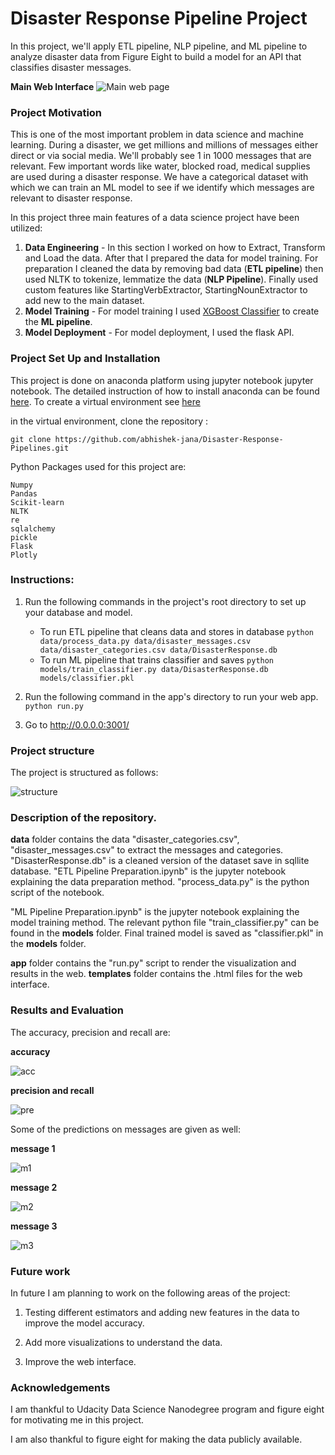 # Disaster Response Pipeline Project

In this project, we'll apply ETL pipeline, NLP pipeline, and ML pipeline to analyze disaster data from Figure Eight to build a model for an API that classifies disaster messages.

**Main Web Interface**
![Main web page](https://github.com/abhishek-jana/Disaster-Response-Pipelines/blob/main/images/interface.png)

### Project Motivation
This is one of the most important problem in data science and machine learning. During a disaster, we get millions and millions of messages either direct or via social media. We'll probably see 1 in 1000 messages that are relevant. Few important words like water, blocked road, medical supplies are used during a disaster response. We have a categorical dataset with which we can train an ML model to see if we identify which messages are relevant to disaster response.

In this project three main features of a data science project have been utilized:

1. **Data Engineering** - In this section I worked on how to Extract, Transform and Load the data. After that I prepared the data for model training. For preparation I cleaned the data by removing bad data (**ETL pipeline**) then used NLTK to tokenize, lemmatize the data (**NLP Pipeline**). Finally used custom features like StartingVerbExtractor, StartingNounExtractor to add new to the main dataset.
2. **Model Training** - For model training I used [XGBoost Classifier](https://xgboost.readthedocs.io/en/latest/python/python_api.html) to create the **ML pipeline**.
3. **Model Deployment** - For model deployment, I used the flask API.

### Project Set Up and Installation

This project is done on anaconda platform using jupyter notebook jupyter notebook. The detailed instruction of how to install anaconda can be found [here](https://docs.conda.io/projects/conda/en/latest/user-guide/install/index.html).
To create a virtual environment see [here](https://docs.conda.io/projects/conda/en/latest/user-guide/tasks/manage-environments.html)

in the virtual environment, clone the repository :
```
git clone https://github.com/abhishek-jana/Disaster-Response-Pipelines.git
```
Python Packages used for this project are:
```
Numpy
Pandas
Scikit-learn
NLTK
re
sqlalchemy
pickle
Flask
Plotly
```

### Instructions:
1. Run the following commands in the project's root directory to set up your database and model.

    - To run ETL pipeline that cleans data and stores in database
        `python data/process_data.py data/disaster_messages.csv data/disaster_categories.csv data/DisasterResponse.db`
    - To run ML pipeline that trains classifier and saves
        `python models/train_classifier.py data/DisasterResponse.db models/classifier.pkl`

2. Run the following command in the app's directory to run your web app.
    `python run.py`

3. Go to http://0.0.0.0:3001/


### Project structure
The project is structured as follows:

![structure](https://github.com/abhishek-jana/Disaster-Response-Pipelines/blob/main/images/dir_structure.png)

### Description of the repository.

**data** folder contains the data "disaster_categories.csv", "disaster_messages.csv" to extract the messages and categories.
"DisasterResponse.db" is a cleaned version of the dataset save in sqllite database.
"ETL Pipeline Preparation.ipynb" is the jupyter notebook explaining the data preparation method.
"process_data.py" is the python script of the notebook.

"ML Pipeline Preparation.ipynb" is the jupyter notebook explaining the model training method. The relevant python file "train_classifier.py" can be found in the **models** folder.
Final trained model is saved as "classifier.pkl" in the **models** folder.

**app** folder contains the "run.py" script to render the visualization and results in the web. **templates** folder contains the .html files for the web interface.

### Results and Evaluation
The accuracy, precision and recall are:

**accuracy**

![acc](https://github.com/abhishek-jana/Disaster-Response-Pipelines/blob/main/images/accuracy.png)

**precision and recall**

![pre](https://github.com/abhishek-jana/Disaster-Response-Pipelines/blob/main/images/precision.png)

Some of the predictions on messages are given as well:

**message 1**

![m1](https://github.com/abhishek-jana/Disaster-Response-Pipelines/blob/main/images/message1.png)

**message 2**

![m2](https://github.com/abhishek-jana/Disaster-Response-Pipelines/blob/main/images/message2.png)

**message 3**

![m3](https://github.com/abhishek-jana/Disaster-Response-Pipelines/blob/main/images/message3.png)

### Future work

In future I am planning to work on the following areas of the project:

1. Testing different estimators and adding new features in the data to improve the model accuracy.

2. Add more visualizations to understand the data.

3. Improve the web interface.

### Acknowledgements

I am thankful to Udacity Data Science Nanodegree program and figure eight for motivating me in this project.

I am also thankful to figure eight for making the data publicly available.
